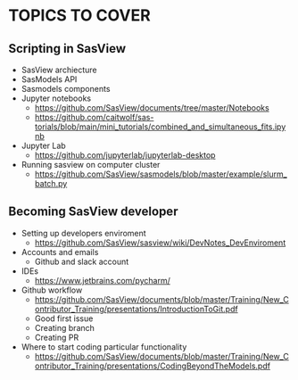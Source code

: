 TOPICS TO COVER
===============

## Scripting in SasView
- SasView archiecture
- SasModels API
- Sasmodels components
- Jupyter notebooks
  - https://github.com/SasView/documents/tree/master/Notebooks
  - https://github.com/caitwolf/sas-torials/blob/main/mini_tutorials/combined_and_simultaneous_fits.ipynb 
- Jupyter Lab
  - https://github.com/jupyterlab/jupyterlab-desktop
- Running sasview on computer cluster
  - https://github.com/SasView/sasmodels/blob/master/example/slurm_batch.py


## Becoming SasView developer
- Setting up developers enviroment
  - https://github.com/SasView/sasview/wiki/DevNotes_DevEnviroment
- Accounts and emails
  - Github and slack  account 
- IDEs
  - https://www.jetbrains.com/pycharm/
- Github workflow
  - https://github.com/SasView/documents/blob/master/Training/New_Contributor_Training/presentations/IntroductionToGit.pdf
  - Good first issue
  - Creating branch
  - Creating PR
- Where to start coding particular functionality
  - https://github.com/SasView/documents/blob/master/Training/New_Contributor_Training/presentations/CodingBeyondTheModels.pdf
